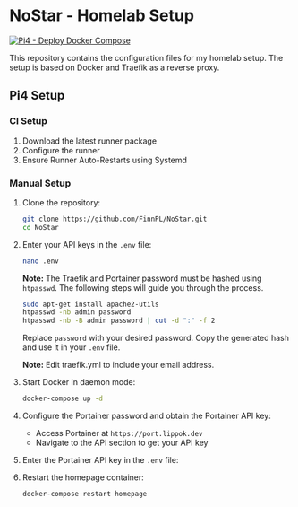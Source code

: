 # NoStar - Homelab Setup
[![Pi4 - Deploy Docker Compose](https://github.com/FinnPL/NoStar/actions/workflows/pi4-deploy.yml/badge.svg)](https://github.com/FinnPL/NoStar/actions/workflows/pi4-deploy.yml)

This repository contains the configuration files for my homelab setup.
The setup is based on Docker and Traefik as a reverse proxy.

## Pi4 Setup
### CI Setup
1. Download the latest runner package
2. Configure the runner
3. Ensure Runner Auto-Restarts using Systemd

### Manual Setup

1. Clone the repository:
    ```sh
    git clone https://github.com/FinnPL/NoStar.git
    cd NoStar
    ```

2. Enter your API keys in the `.env` file:
    ```sh
    nano .env
    ```

    **Note:** The Traefik and Portainer password must be hashed using `htpasswd`. The following steps will guide you through the process.

    ```sh
    sudo apt-get install apache2-utils
    htpasswd -nb admin password
    htpasswd -nb -B admin password | cut -d ":" -f 2
    ```
    Replace `password` with your desired password. Copy the generated hash and use it in your `.env` file.
    
    **Note:** Edit traefik.yml to include your email address.

3. Start Docker in daemon mode:
    ```sh
    docker-compose up -d
    ```

4. Configure the Portainer password and obtain the Portainer API key:
    - Access Portainer at `https://port.lippok.dev`
    - Navigate to the API section to get your API key

5. Enter the Portainer API key in the `.env` file:

6. Restart the homepage container:
    ```sh
    docker-compose restart homepage
    ```
